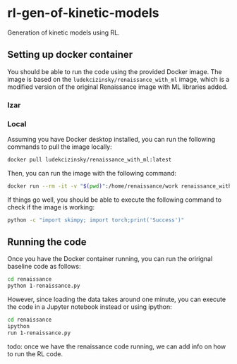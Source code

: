 # rl-gen-of-kinetic-models
Generation of kinetic models using RL.


## Setting up docker container

You should be able to run the code using the provided Docker image. The image is based on the `ludekcizinsky/renaissance_with_ml` image, which is a modified version of the original Renaissance image with ML libraries added.

### Izar


### Local

Assuming you have Docker desktop installed, you can run the following commands to pull the image locally:

```bash
docker pull ludekcizinsky/renaissance_with_ml:latest
```

Then, you can run the image with the following command:

```bash
docker run --rm -it -v "$(pwd)":/home/renaissance/work renaissance_with_ml:latest
```

If things go well, you should be able to execute the following command to check if the image is working:

```bash
python -c "import skimpy; import torch;print('Success')"
```

## Running the code

Once you have the Docker container running, you can run the orirignal baseline code as follows:

```bash
cd renaissance
python 1-renaissance.py
```

However, since loading the data takes around one minute, you can execute the code in a Jupyter notebook instead or using ipython:

```bash
cd renaissance
ipython
run 1-renaissance.py
```

todo: once we have the renaissance code running, we can add info on how to run the RL code.